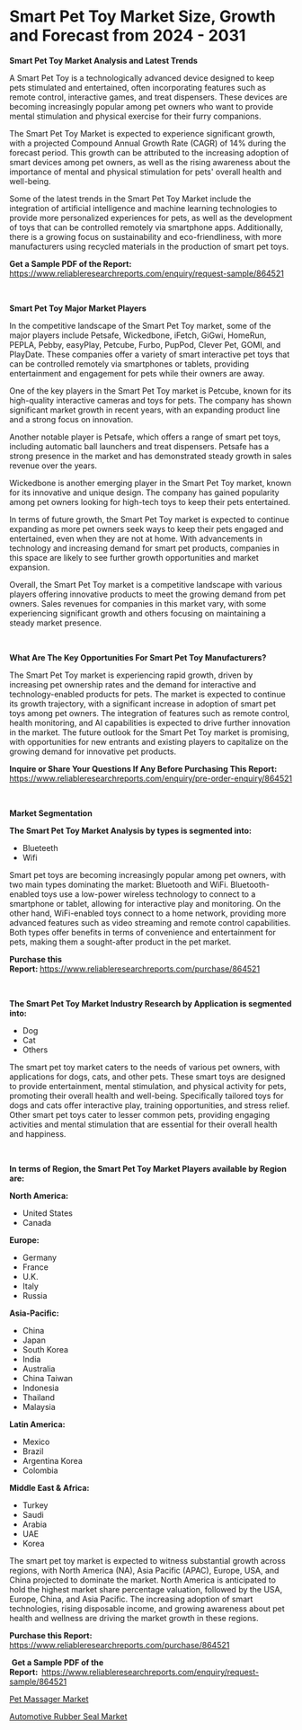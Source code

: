 <p><h1>Smart Pet Toy Market Size, Growth and Forecast from 2024 - 2031</h1></p><p><strong>Smart Pet Toy Market Analysis and Latest Trends</strong></p>
<p><p>A Smart Pet Toy is a technologically advanced device designed to keep pets stimulated and entertained, often incorporating features such as remote control, interactive games, and treat dispensers. These devices are becoming increasingly popular among pet owners who want to provide mental stimulation and physical exercise for their furry companions.</p><p>The Smart Pet Toy Market is expected to experience significant growth, with a projected Compound Annual Growth Rate (CAGR) of 14% during the forecast period. This growth can be attributed to the increasing adoption of smart devices among pet owners, as well as the rising awareness about the importance of mental and physical stimulation for pets' overall health and well-being.</p><p>Some of the latest trends in the Smart Pet Toy Market include the integration of artificial intelligence and machine learning technologies to provide more personalized experiences for pets, as well as the development of toys that can be controlled remotely via smartphone apps. Additionally, there is a growing focus on sustainability and eco-friendliness, with more manufacturers using recycled materials in the production of smart pet toys.</p></p>
<p><strong>Get a Sample PDF of the Report:&nbsp;</strong> <a href="https://www.reliableresearchreports.com/enquiry/request-sample/864521">https://www.reliableresearchreports.com/enquiry/request-sample/864521</a></p>
<p>&nbsp;</p>
<p><strong>Smart Pet Toy Major Market Players</strong></p>
<p><p>In the competitive landscape of the Smart Pet Toy market, some of the major players include Petsafe, Wickedbone, iFetch, GiGwi, HomeRun, PEPLA, Pebby, easyPlay, Petcube, Furbo, PupPod, Clever Pet, GOMI, and PlayDate. These companies offer a variety of smart interactive pet toys that can be controlled remotely via smartphones or tablets, providing entertainment and engagement for pets while their owners are away.</p><p>One of the key players in the Smart Pet Toy market is Petcube, known for its high-quality interactive cameras and toys for pets. The company has shown significant market growth in recent years, with an expanding product line and a strong focus on innovation.</p><p>Another notable player is Petsafe, which offers a range of smart pet toys, including automatic ball launchers and treat dispensers. Petsafe has a strong presence in the market and has demonstrated steady growth in sales revenue over the years.</p><p>Wickedbone is another emerging player in the Smart Pet Toy market, known for its innovative and unique design. The company has gained popularity among pet owners looking for high-tech toys to keep their pets entertained.</p><p>In terms of future growth, the Smart Pet Toy market is expected to continue expanding as more pet owners seek ways to keep their pets engaged and entertained, even when they are not at home. With advancements in technology and increasing demand for smart pet products, companies in this space are likely to see further growth opportunities and market expansion.</p><p>Overall, the Smart Pet Toy market is a competitive landscape with various players offering innovative products to meet the growing demand from pet owners. Sales revenues for companies in this market vary, with some experiencing significant growth and others focusing on maintaining a steady market presence.</p></p>
<p>&nbsp;</p>
<p><strong>What Are The Key Opportunities For Smart Pet Toy Manufacturers?</strong></p>
<p><p>The Smart Pet Toy market is experiencing rapid growth, driven by increasing pet ownership rates and the demand for interactive and technology-enabled products for pets. The market is expected to continue its growth trajectory, with a significant increase in adoption of smart pet toys among pet owners. The integration of features such as remote control, health monitoring, and AI capabilities is expected to drive further innovation in the market. The future outlook for the Smart Pet Toy market is promising, with opportunities for new entrants and existing players to capitalize on the growing demand for innovative pet products.</p></p>
<p><strong>Inquire or Share Your Questions If Any Before Purchasing This Report:</strong> <a href="https://www.reliableresearchreports.com/enquiry/pre-order-enquiry/864521">https://www.reliableresearchreports.com/enquiry/pre-order-enquiry/864521</a></p>
<p>&nbsp;</p>
<p><strong>Market Segmentation</strong></p>
<p><strong>The Smart Pet Toy Market Analysis by types is segmented into:</strong></p>
<p><ul><li>Blueteeth</li><li>Wifi</li></ul></p>
<p><p>Smart pet toys are becoming increasingly popular among pet owners, with two main types dominating the market: Bluetooth and WiFi. Bluetooth-enabled toys use a low-power wireless technology to connect to a smartphone or tablet, allowing for interactive play and monitoring. On the other hand, WiFi-enabled toys connect to a home network, providing more advanced features such as video streaming and remote control capabilities. Both types offer benefits in terms of convenience and entertainment for pets, making them a sought-after product in the pet market.</p></p>
<p><strong>Purchase this Report:&nbsp;</strong><a href="https://www.reliableresearchreports.com/purchase/864521">https://www.reliableresearchreports.com/purchase/864521</a></p>
<p>&nbsp;</p>
<p><strong>The Smart Pet Toy Market Industry Research by Application is segmented into:</strong></p>
<p><ul><li>Dog</li><li>Cat</li><li>Others</li></ul></p>
<p><p>The smart pet toy market caters to the needs of various pet owners, with applications for dogs, cats, and other pets. These smart toys are designed to provide entertainment, mental stimulation, and physical activity for pets, promoting their overall health and well-being. Specifically tailored toys for dogs and cats offer interactive play, training opportunities, and stress relief. Other smart pet toys cater to lesser common pets, providing engaging activities and mental stimulation that are essential for their overall health and happiness.</p></p>
<p>&nbsp;</p>
<p><strong>In terms of Region, the Smart Pet Toy Market Players available by Region are:</strong></p>
<p>
    <p> <strong> North America: </strong>
        <ul>
            <li>United States</li>
            <li>Canada</li>
        </ul>
        </p> 
    <p> <strong> Europe: </strong>
        <ul>
            <li>Germany</li>
            <li>France</li>
            <li>U.K.</li>
            <li>Italy</li>
            <li>Russia</li>
        </ul>
        </p> 
    <p> <strong> Asia-Pacific: </strong>
        <ul>
            <li>China</li>
            <li>Japan</li>
            <li>South Korea</li>
            <li>India</li>
            <li>Australia</li>
            <li>China Taiwan</li>
            <li>Indonesia</li>
            <li>Thailand</li>
            <li>Malaysia</li>
        </ul>
        </p> 
    <p> <strong> Latin America: </strong>
        <ul>
            <li>Mexico</li>
            <li>Brazil</li>
            <li>Argentina Korea</li>
            <li>Colombia</li>
        </ul>
        </p> 
    <p> <strong> Middle East & Africa: </strong>
        <ul>
            <li>Turkey</li>
            <li>Saudi</li>
            <li>Arabia</li>
            <li>UAE</li>
            <li>Korea</li>
        </ul>
    </p>
    </p>
<p><p>The smart pet toy market is expected to witness substantial growth across regions, with North America (NA), Asia Pacific (APAC), Europe, USA, and China projected to dominate the market. North America is anticipated to hold the highest market share percentage valuation, followed by the USA, Europe, China, and Asia Pacific. The increasing adoption of smart technologies, rising disposable income, and growing awareness about pet health and wellness are driving the market growth in these regions.</p></p>
<p><strong>Purchase this Report: </strong><a href="https://www.reliableresearchreports.com/purchase/864521">https://www.reliableresearchreports.com/purchase/864521</a></p>
<p>&nbsp;<strong>Get a Sample PDF of the Report:&nbsp;&nbsp;</strong><a href="https://www.reliableresearchreports.com/enquiry/request-sample/864521">https://www.reliableresearchreports.com/enquiry/request-sample/864521</a></p>
<p><strong></strong></p>
<p><p><a href="https://github.com/danielneavesallisons03mba/Market-Research-Report-List-1/blob/main/pet-massager-market.md">Pet Massager Market</a></p><p><a href="https://acidic-farm-354.notion.site/Automotive-Rubber-Seal-Market-Provides-Detailed-Segmentation-of-this-Market-based-on-Type-Applicati-b05ccf5815a54d118c95fa2ae54936f4">Automotive Rubber Seal Market</a></p></p>
